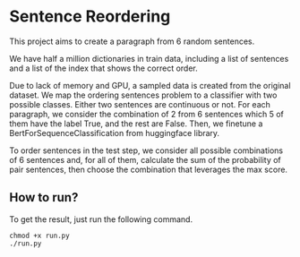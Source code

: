 # Sentence Reordering

This project aims to create a paragraph from 6 random sentences.

We have half a million dictionaries in train data, including a list of sentences and a list of the index that shows the correct order.

Due to lack of memory and GPU, a sampled data is created from the original dataset. We map the ordering sentences problem to a classifier with two possible classes. Either two sentences are continuous or not. For each paragraph, we consider the combination of 2 from 6 sentences which 5 of them have the label True, and the rest are False. Then, we finetune a BertForSequenceClassification from huggingface library. 

To order sentences in the test step, we consider all possible combinations of 6 sentences and, for all of them, calculate the sum of the probability of pair sentences, then choose the combination that leverages the max score.


## How to run?

To get the result, just run the following command.
```
chmod +x run.py
./run.py
```

